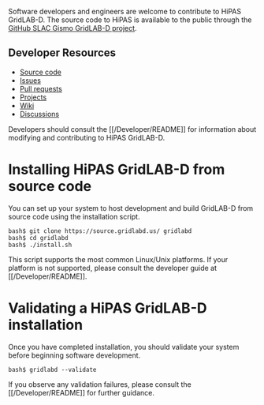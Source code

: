 Software developers and engineers are welcome to contribute to HiPAS GridLAB-D. The source code to HiPAS is available to the public through the [GitHub SLAC Gismo GridLAB-D project](https://source.gridlabd.us/). 

## Developer Resources

  - [Source code](https://source.gridlabd.us/)
  - [Issues](https://source.gridlabd.us/issues)
  - [Pull requests](https://source.gridlabd.us/pulls)
  - [Projects](https://source.gridlabd.us/projects)
  - [Wiki](https://source.gridlabd.us/wiki)
  - [Discussions](https://source.gridlabd.us/discussions)

Developers should consult the [[/Developer/README]] for information about modifying and contributing to HiPAS GridLAB-D.

# Installing HiPAS GridLAB-D from source code

You can set up your system to host development and build GridLAB-D from source code using the installation script. 

~~~
bash$ git clone https://source.gridlabd.us/ gridlabd
bash$ cd gridlabd
bash$ ./install.sh
~~~

This script supports the most common Linux/Unix platforms.  If your platform is not supported, please consult the developer guide at [[/Developer/README]].

# Validating a HiPAS GridLAB-D installation

Once you have completed installation, you should validate your system before beginning software development.

~~~
bash$ gridlabd --validate
~~~

If you observe any validation failures, please consult the [[/Developer/README]] for further guidance.
